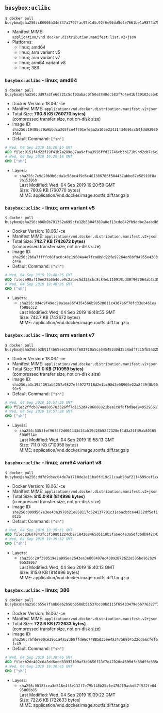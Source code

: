 ## `busybox:uclibc`

```console
$ docker pull busybox@sha256:c86666a34e347a1707fac97e1d5c92f6e96dd8c4e7661be1a9874a758e47370d
```

-	Manifest MIME: `application/vnd.docker.distribution.manifest.list.v2+json`
-	Platforms:
	-	linux; amd64
	-	linux; arm variant v5
	-	linux; arm variant v7
	-	linux; arm64 variant v8
	-	linux; 386

### `busybox:uclibc` - linux; amd64

```console
$ docker pull busybox@sha256:dd97a3fe6d721c5cf03abac0f50e2848dc583f7c4e41bf39102ceb42edfd1808
```

-	Docker Version: 18.06.1-ce
-	Manifest MIME: `application/vnd.docker.distribution.manifest.v2+json`
-	Total Size: **760.8 KB (760770 bytes)**  
	(compressed transfer size, not on-disk size)
-	Image ID: `sha256:19485c79a9bbdca205fce4f791efeaa2a103e23431434696cc54fdd939e9198d`
-	Default Command: `["sh"]`

```dockerfile
# Wed, 04 Sep 2019 19:20:16 GMT
ADD file:9151f4d22f19f41b7a289e87aa9cfba3956ffd27746cb3b171b9bd2cb7e6c313 in / 
# Wed, 04 Sep 2019 19:20:16 GMT
CMD ["sh"]
```

-	Layers:
	-	`sha256:7c9d20b9b6cda1c58bc4f9d6c401386786f584437abbe87e58910f8a9a15386b`  
		Last Modified: Wed, 04 Sep 2019 19:20:59 GMT  
		Size: 760.8 KB (760770 bytes)  
		MIME: application/vnd.docker.image.rootfs.diff.tar.gzip

### `busybox:uclibc` - linux; arm variant v5

```console
$ docker pull busybox@sha256:b88b0b701352a695cfe12b5804f389a0ef13cde842fb9ddbc2aabdb5ccbd852d
```

-	Docker Version: 18.06.1-ce
-	Manifest MIME: `application/vnd.docker.distribution.manifest.v2+json`
-	Total Size: **742.7 KB (742672 bytes)**  
	(compressed transfer size, not on-disk size)
-	Image ID: `sha256:2b6a7ffffc08fac0c40c19604a4e7fca8b8d22fe92264ed8bf94955e4303c44e`
-	Default Command: `["sh"]`

```dockerfile
# Wed, 04 Sep 2019 19:48:25 GMT
ADD file:e98af10ee25b6b4dce9c2abec5d323cbc8c84eb110919bd30f967064ab3c3508 in / 
# Wed, 04 Sep 2019 19:48:26 GMT
CMD ["sh"]
```

-	Layers:
	-	`sha256:0d4d9f49ec28a1ea86f4354566b98528011c4367e6f70fd33eb461eafb980cc2`  
		Last Modified: Wed, 04 Sep 2019 19:48:55 GMT  
		Size: 742.7 KB (742672 bytes)  
		MIME: application/vnd.docker.image.rootfs.diff.tar.gzip

### `busybox:uclibc` - linux; arm variant v7

```console
$ docker pull busybox@sha256:b2b91f4b65ee15398cf683710a5ca645483d0d35c4adf7c15fb5a32526db9e1b
```

-	Docker Version: 18.06.1-ce
-	Manifest MIME: `application/vnd.docker.distribution.manifest.v2+json`
-	Total Size: **711.0 KB (710959 bytes)**  
	(compressed transfer size, not on-disk size)
-	Image ID: `sha256:a3c3934391ab4257a9827ef49727218d2e1bc98d2e08966e22a8449f8b9099c5`
-	Default Command: `["sh"]`

```dockerfile
# Wed, 04 Sep 2019 19:57:28 GMT
ADD file:2ffcb874ae885703326ff7d1152d4206888021bea1c0fcfbd9ee9495295617b9 in / 
# Wed, 04 Sep 2019 19:57:28 GMT
CMD ["sh"]
```

-	Layers:
	-	`sha256:5353fef96f4f2d604443d34ab19d28b5247328ef4d3a24f49ab801656086514e`  
		Last Modified: Wed, 04 Sep 2019 19:58:13 GMT  
		Size: 711.0 KB (710959 bytes)  
		MIME: application/vnd.docker.image.rootfs.diff.tar.gzip

### `busybox:uclibc` - linux; arm64 variant v8

```console
$ docker pull busybox@sha256:dd7d9dbec04de7a1710de2e11ba0fd19c21caab20af2114699cef1ceab98f81a
```

-	Docker Version: 18.06.1-ce
-	Manifest MIME: `application/vnd.docker.distribution.manifest.v2+json`
-	Total Size: **815.0 KB (814996 bytes)**  
	(compressed transfer size, not on-disk size)
-	Image ID: `sha256:0099567e3ee43a3978b21e858117c524137701c31ebacbdce44252df5ef1012b`
-	Default Command: `["sh"]`

```dockerfile
# Wed, 04 Sep 2019 19:39:31 GMT
ADD file:23607043fc3f59801224cb87184268465d6110b5fa6ec4e3a5df3bdb942c43c2 in / 
# Wed, 04 Sep 2019 19:39:32 GMT
CMD ["sh"]
```

-	Layers:
	-	`sha256:20f390519e2a095ea2543ea3e868497ec43892872622e585be962b299b538067`  
		Last Modified: Wed, 04 Sep 2019 19:40:13 GMT  
		Size: 815.0 KB (814996 bytes)  
		MIME: application/vnd.docker.image.rootfs.diff.tar.gzip

### `busybox:uclibc` - linux; 386

```console
$ docker pull busybox@sha256:655e7fa8b6e62b50b3586b51537bc00bd115f65433479e6b776327f36adb3b14
```

-	Docker Version: 18.06.1-ce
-	Manifest MIME: `application/vnd.docker.distribution.manifest.v2+json`
-	Total Size: **722.6 KB (722633 bytes)**  
	(compressed transfer size, not on-disk size)
-	Image ID: `sha256:7afde900ce2961a4a523b9ffde6c74885d35ee4a34750804522cda6cfef6fc49`
-	Default Command: `["sh"]`

```dockerfile
# Wed, 04 Sep 2019 19:38:46 GMT
ADD file:b2dc402c0a8dd6ecd83932f09af3a9650f28f7e47020c4599dfc33dffe335d41 in / 
# Wed, 04 Sep 2019 19:38:46 GMT
CMD ["sh"]
```

-	Layers:
	-	`sha256:00183cea3d518e4f5e112f7e79b148b25c6e470219acbd47f522fe8495860b85`  
		Last Modified: Wed, 04 Sep 2019 19:39:22 GMT  
		Size: 722.6 KB (722633 bytes)  
		MIME: application/vnd.docker.image.rootfs.diff.tar.gzip

